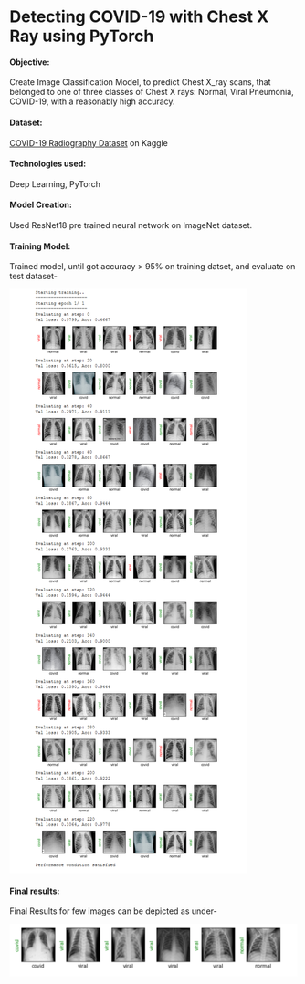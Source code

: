 # Detecting COVID-19 with Chest X Ray using PyTorch

#### Objective:

Create Image Classification Model, to predict Chest X_ray scans, that belonged to one of three classes of Chest X rays: Normal, Viral Pneumonia, COVID-19, with a reasonably high accuracy.

#### Dataset:
[COVID-19 Radiography Dataset](https://www.kaggle.com/tawsifurrahman/covid19-radiography-database) on Kaggle

#### Technologies used:
Deep Learning, PyTorch

#### Model Creation:
Used ResNet18 pre trained neural network on ImageNet dataset.

#### Training Model:
Trained model, until got accuracy > 95% on training datset, and evaluate on test dataset-

![alt text](https://github.com/rickhagwal/Covid19_Image_classification/blob/master/images/trained_model_imgs.PNG)


#### Final results:
Final Results for few images can be depicted as under-

![alt text](https://github.com/rickhagwal/Covid19_Image_classification/blob/master/images/final_res.PNG)

